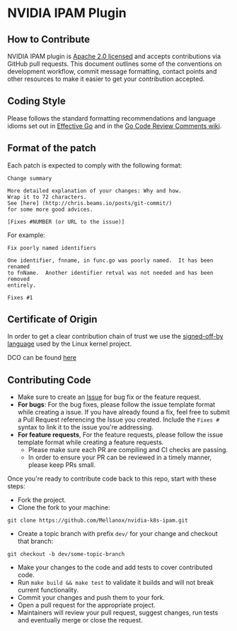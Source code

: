 # NVIDIA IPAM Plugin

## How to Contribute

NVIDIA IPAM plugin is [Apache 2.0 licensed](LICENSE) and accepts contributions via GitHub pull requests.
This document outlines some of the conventions on development workflow, commit message formatting,
contact points and other resources to make it easier to get your contribution accepted.

## Coding Style

Please follows the standard formatting recommendations and language idioms set out in [Effective Go](https://golang.org/doc/effective_go.html) and in the [Go Code Review Comments wiki](https://github.com/golang/go/wiki/CodeReviewComments).

## Format of the patch

Each patch is expected to comply with the following format:

```text
Change summary

More detailed explanation of your changes: Why and how.
Wrap it to 72 characters.
See [here] (http://chris.beams.io/posts/git-commit/)
for some more good advices.

[Fixes #NUMBER (or URL to the issue)]
```

For example:

```text
Fix poorly named identifiers
  
One identifier, fnname, in func.go was poorly named.  It has been renamed
to fnName.  Another identifier retval was not needed and has been removed
entirely.

Fixes #1
```

## Certificate of Origin

In order to get a clear contribution chain of trust we use the [signed-off-by language](https://01.org/community/signed-process)
used by the Linux kernel project.

DCO can be found [here](https://developercertificate.org/)

## Contributing Code

* Make sure to create an [Issue](https://github.com/Mellanox/nvidia-k8s-ipam/issues) for bug fix or the feature request.
* **For bugs**: For the bug fixes, please follow the issue template format while creating a issue.  If you have already found a fix, feel free to submit a Pull Request referencing the Issue you created. Include the `Fixes #` syntax to link it to the issue you're addressing.
* **For feature requests**, For the feature requests, please follow the issue template format while creating a feature requests.
  * Please make sure each PR are compiling and CI checks are passing.
  * In order to ensure your PR can be reviewed in a timely manner, please keep PRs small.

Once you're ready to contribute code back to this repo, start with these steps:

* Fork the project.
* Clone the fork to your machine:

```shell
git clone https://github.com/Mellanox/nvidia-k8s-ipam.git
```

* Create a topic branch with prefix `dev/` for your change and checkout that branch:

```shell
git checkout -b dev/some-topic-branch
```

* Make your changes to the code and add tests to cover contributed code.
* Run `make build && make test` to validate it builds and will not break current functionality.
* Commit your changes and push them to your fork.
* Open a pull request for the appropriate project.
* Maintainers will review your pull request, suggest changes, run tests and eventually merge or close the request.

